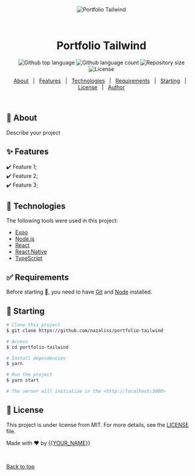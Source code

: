<div align="center" id="top"> 
  <img src="./.github/app.gif" alt="Portfolio Tailwind" />

&#xa0;

  <!-- <a href="https://portfoliotailwind.netlify.app">Demo</a> -->
</div>

<h1 align="center">Portfolio Tailwind</h1>

<p align="center">
  <img alt="Github top language" src="https://img.shields.io/github/languages/top/nazaliss/portfolio-tailwind?color=56BEB8">

  <img alt="Github language count" src="https://img.shields.io/github/languages/count/nazaliss/portfolio-tailwind?color=56BEB8">

  <img alt="Repository size" src="https://img.shields.io/github/repo-size/nazaliss/portfolio-tailwind?color=56BEB8">

  <img alt="License" src="https://img.shields.io/github/license/nazaliss/portfolio-tailwind?color=56BEB8">

  <!-- <img alt="Github issues" src="https://img.shields.io/github/issues/nazaliss/portfolio-tailwind?color=56BEB8" /> -->

  <!-- <img alt="Github forks" src="https://img.shields.io/github/forks/nazaliss/portfolio-tailwind?color=56BEB8" /> -->

  <!-- <img alt="Github stars" src="https://img.shields.io/github/stars/nazaliss/portfolio-tailwind?color=56BEB8" /> -->
</p>

<!-- Status -->

<!-- <h4 align="center">
	🚧  Portfolio Tailwind 🚀 Under construction...  🚧
</h4>

<hr> -->

<p align="center">
  <a href="#dart-about">About</a> &#xa0; | &#xa0; 
  <a href="#sparkles-features">Features</a> &#xa0; | &#xa0;
  <a href="#rocket-technologies">Technologies</a> &#xa0; | &#xa0;
  <a href="#white_check_mark-requirements">Requirements</a> &#xa0; | &#xa0;
  <a href="#checkered_flag-starting">Starting</a> &#xa0; | &#xa0;
  <a href="#memo-license">License</a> &#xa0; | &#xa0;
  <a href="https://github.com/nazaliss" target="_blank">Author</a>
</p>

<br>

## :dart: About

Describe your project

## :sparkles: Features

:heavy_check_mark: Feature 1;\
:heavy_check_mark: Feature 2;\
:heavy_check_mark: Feature 3;

## :rocket: Technologies

The following tools were used in this project:

- [Expo](https://expo.io/)
- [Node.js](https://nodejs.org/en/)
- [React](https://pt-br.reactjs.org/)
- [React Native](https://reactnative.dev/)
- [TypeScript](https://www.typescriptlang.org/)

## :white_check_mark: Requirements

Before starting :checkered_flag:, you need to have [Git](https://git-scm.com) and [Node](https://nodejs.org/en/) installed.

## :checkered_flag: Starting

```bash
# Clone this project
$ git clone https://github.com/nazaliss/portfolio-tailwind

# Access
$ cd portfolio-tailwind

# Install dependencies
$ yarn

# Run the project
$ yarn start

# The server will initialize in the <http://localhost:3000>
```

## :memo: License

This project is under license from MIT. For more details, see the [LICENSE](LICENSE.md) file.

Made with :heart: by <a href="https://github.com/nazaliss" target="_blank">{{YOUR_NAME}}</a>

&#xa0;

<a href="#top">Back to top</a>
